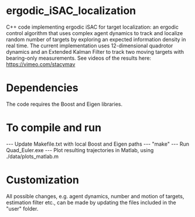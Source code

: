 # ergodic_iSAC_localization

C++ code implementing ergodic iSAC for target localization: an ergodic control algorithm that uses complex agent dynamics to track and localize random number of targets by exploring an expected information density in real time. The current implementation uses 12-dimensional quadrotor dynamics and an Extended Kalman Filter to track two moving targets with bearing-only measurements. See videos of the results here: https://vimeo.com/stacymav

# Dependencies

The code requires the Boost and Eigen libraries.

# To compile and run

--- Update Makefile.txt with local Boost and Eigen paths
--- "make"
--- Run Quad_Euler.exe
--- Plot resulting trajectories in Matlab, using ./data/plots_matlab.m

# Customization

All possible changes, e.g. agent dynamics, number and motion of targets, estimation filter etc., can be made by updating the files included in the "user" folder.
